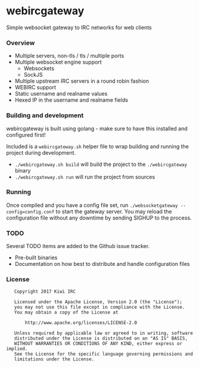 # webircgateway
Simple websocket gateway to IRC networks for web clients

### Overview
* Multiple servers, non-tls / tls / multiple ports
* Multiple websocket engine support
    * Websockets
    * SockJS
* Multiple upstream IRC servers in a round robin fashion
* WEBIRC support
* Static username and realname values
* Hexed IP in the username and realname fields

### Building and development
webircgateway is built using golang - make sure to have this installed and configured first!

Included is a `webircgateway.sh` helper file to wrap building and running the project during development.
* `./webircgateway.sh build` will build the project to the `./webircgateway` binary
* `./webircgateway.sh run` will run the project from sources

### Running
Once compiled and you have a config file set, run `./websocketgateway --config=config.conf` to start the gateway server. You may reload the configuration file without any downtime by sending SIGHUP to the process.

### TODO
Several TODO items are added to the Github issue tracker.
* Pre-built binaries
* Documentation on how best to distribute and handle configuration files

### License
~~~
   Copyright 2017 Kiwi IRC

   Licensed under the Apache License, Version 2.0 (the "License");
   you may not use this file except in compliance with the License.
   You may obtain a copy of the License at

       http://www.apache.org/licenses/LICENSE-2.0

   Unless required by applicable law or agreed to in writing, software
   distributed under the License is distributed on an "AS IS" BASIS,
   WITHOUT WARRANTIES OR CONDITIONS OF ANY KIND, either express or implied.
   See the License for the specific language governing permissions and
   limitations under the License.
~~~
